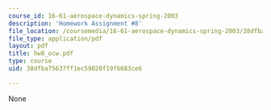 ```yaml
---
course_id: 16-61-aerospace-dynamics-spring-2003
description: 'Homework Assignment #8'
file_location: /coursemedia/16-61-aerospace-dynamics-spring-2003/38dfba75637ff1ec59028f19f6683ce6_hw8_ocw.pdf
file_type: application/pdf
layout: pdf
title: hw8_ocw.pdf
type: course
uid: 38dfba75637ff1ec59028f19f6683ce6

---
```

None